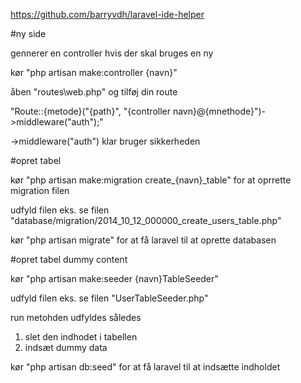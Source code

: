 https://github.com/barryvdh/laravel-ide-helper

#ny side

gennerer en controller hvis der skal bruges en ny

kør "php artisan make:controller {navn}"

åben "routes\web.php" og tilføj din route

"Route::\{metode}("{path}", "{controller navn}@{mnethode}")->middleware("auth");"

->middleware("auth") klar bruger sikkerheden 

#opret tabel

kør "php artisan make:migration create_{navn}_table" for at oprrette migration filen

udfyld filen eks. se filen "database/migration/2014_10_12_000000_create_users_table.php"

kør "php artisan migrate" for at få laravel til at oprette databasen

#opret tabel dummy content

kør "php artisan make:seeder {navn}TableSeeder"

udfyld filen eks. se filen "UserTableSeeder.php"

run metohden udfyldes således
1. slet den indhodet i tabellen
2. indsæt dummy data

kør "php artisan db:seed" for at få laravel til at indsætte indholdet